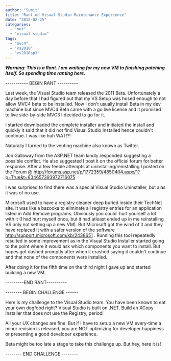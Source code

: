 ```yaml
---
author: "Sumit"
title: "Rant on Visual Studio Maintenance Experience"
date: "2012-02-25"
categories: 
  - "net"
  - "visual-studio"
tags: 
  - "mvc4"
  - "vs2010"
  - "vs2010sp1"
---
```


_**Warning: This is a Rant. I am waiting for my new VM to finishing patching itself. So spending time ranting here.**_

\----------- BEGIN RANT ----------

Last week, the Visual Studio team released the 2011 Beta. Unfortunately a day before that I had figured out that my VS Setup was hosed enough to not allow MVC4 beta to be installed. Now I don't usually install Beta in my dev machine but since MVC4 Beta came with a go live license and it promised to live side-by-side MVC3 I decided to go for it.

I started downloaded the complete installer and initiated the install and quickly it said that it did not find Visual Studio Installed hence couldn't continue. I was like huh WAT!?!

Naturally I turned to the venting machine also known as Twitter.

Jon Galloway from the ASP.NET team kindly responded suggesting a possible conflict. He also suggested I post it on the official forum for better response. After a few feeble attempts at uninstalling/reinstalling I posted on the Forum @ http://forums.asp.net/p/1772359/4850404.aspx/1?p=True&t=634657393972716075

I was surprised to find there was a special Visual Studio Uninstaller, but alas it was of no use.

Microsoft used to have a registry cleaner deep buried inside their TechNet site. It was like a bazooka to eliminate all registry entries for an application listed in Add Remove programs. Obviously you could  hurt yourself a lot with it (I had hurt myself once, but it had atleast ended up in me reinstalling VS only not setting up a new VM). But Microsoft got the wind of it and they have replaced it with a safer version of the software http://support.microsoft.com/kb/2438651 . Running this tool repeatedly resulted in some improvement as in the Visual Studio Installer started going to the point where it would ask which components you want to install. But hopes got dashed promptly after when it crashed saying it couldn't continue and that none of the components were installed.

After doing it for the fifth time on the third night I gave up and started building a new VM.

\---------END RANT----------

\-------- BEGIN CHALLENGE ------

Here is my challenge to the Visual Studio team. You have been known to eat your own dogfood right? Visual Studio is built on .NET. Build an XCopy Installer that does not use the Registry, period!

All your UX changes are fine. But if I have to setup a new VM every-time a minor revision is released, you are NOT optimizing for developer happiness or presenting a good developer experience.

Beta might be too late a stage to take this challenge up. But hey, here it is!

\-------- END CHALLENGE --------
